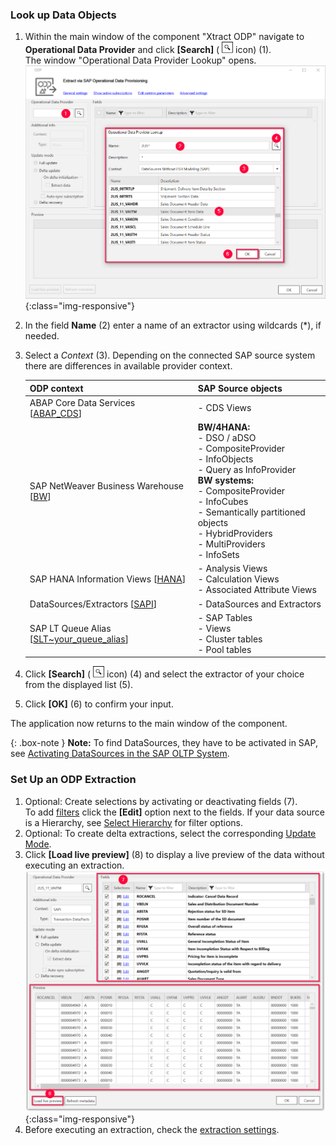### Look up Data Objects
1. Within the main window of the component "Xtract ODP" navigate to **Operational Data Provider** and click **[Search]** ( ![magnifying-glass](/img/content/icons/magnifying-glass.png) icon) (1). <br>
The window "Operational Data Provider Lookup" opens.
![Datasource Sales Document Item Data (2LIS_11_VAITM)](/img/content/odp/odp-datasource-2lis-11-vaitm-01.png){:class="img-responsive"}
2. In the field **Name** (2) enter a name of an extractor using wildcards (*), if needed.
3. Select a *Context* (3). Depending on the connected SAP source system there are differences in available provider context.
	
	ODP context | SAP Source objects |
	------------ |------------ |
	ABAP Core Data Services [[ABAP_CDS](./odp-abap-cds-views)]|- CDS Views |
	SAP NetWeaver Business Warehouse [[BW](./odp-bw-infoproviders)] |**BW/4HANA:**<br> - DSO / aDSO<br> - CompositeProvider<br> - InfoObjects <br> - Query as InfoProvider<br> **BW systems:**<br> - CompositeProvider<br> - InfoCubes<br> - Semantically partitioned objects<br> - HybridProviders<br> - MultiProviders<br> - InfoSets |
	SAP HANA Information Views [[HANA](./odp-hana-views)] | - Analysis Views<br> - Calculation Views<br> - Associated Attribute Views |
	DataSources/Extractors [[SAPI](./odp-extractors)] | - DataSources and Extractors |
	SAP LT Queue Alias [[SLT~your_queue_alias](./odp/odp-slt-server)] | - SAP Tables<br> - Views<br> - Cluster tables<br> - Pool tables |
4. Click **[Search]** ( ![magnifying-glass](/img/content/icons/magnifying-glass.png) icon) (4) and select the extractor of your choice from the displayed list (5).
5. Click **[OK]** (6) to confirm your input.

The application now returns to the main window of the component.

{: .box-note }
**Note:** To find DataSources, they have to be activated in SAP, see [Activating DataSources in the SAP OLTP System](https://kb.theobald-software.com/sap/activating-datasource-in-the-SAP-OLTP-System).


### Set Up an ODP Extraction
1. Optional: Create selections by activating or deactivating fields (7). <br>
To add [filters](#selections-and-filters) click the **[Edit]** option next to the fields. 
If your data source is a Hierarchy, see [Select Hierarchy](./odp-extractors#hierarchies) for filter options.
2. Optional: To create delta extractions, select the corresponding [Update Mode](#update-mode).
3. Click **[Load live preview]** (8) to display a live preview of the data without executing an extraction.
![Datasource Preview](/img/content/odp/odp-datasource-2lis-11-vaitm-02-preview.png){:class="img-responsive"}
4. Before executing an extraction, check the [extraction settings](./odp-settings).

